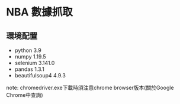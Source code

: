 # NBA 數據抓取
## 環境配置

* python 3.9
* numpy 1.19.5
* selenium 3.141.0
* pandas 1.3.1
* beautifulsoup4 4.9.3

 note: chromedriver.exe下載時須注意chrome browser版本(關於Google Chrome中查詢)
